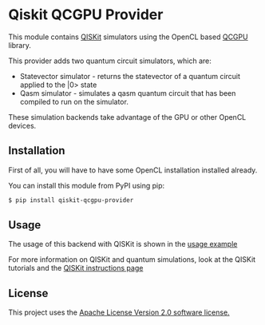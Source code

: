 
# Qiskit QCGPU Provider

This module contains [QISKit](https://www.qiskit.org/) 
simulators using the OpenCL based [QCGPU](https://qcgpu.github.io) library.

This provider adds two quantum circuit simulators, which are:

* Statevector simulator - returns the statevector of a quantum circuit applied to the |0> state
* Qasm simulator - simulates a qasm quantum circuit that has been compiled to run on the simulator.

These simulation backends take advantage of the GPU or other OpenCL devices.

## Installation

First of all, you will have to have some OpenCL installation installed already.

You can install this module from PyPI using pip:

```bash
$ pip install qiskit-qcgpu-provider
```


## Usage

The usage of this backend with QISKit is shown in the [usage example](https://github.com/Qiskit/qiskit-qcgpu-provider/tree/master/examples)

For more information on QISKit and quantum simulations, look at the QISKit tutorials and the [QISKit instructions page](https://github.com/Qiskit/qiskit-terra)

## License

This project uses the [Apache License Version 2.0 software license.](https://www.apache.org/licenses/LICENSE-2.0)
